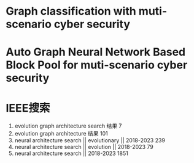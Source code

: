 
# Graph classification with muti-scenario cyber security


# Auto Graph Neural Network  Based Block Pool for muti-scenario cyber security


# IEEE搜索
1. evolution graph architecture search 结果 7
2. evolution graph architecture 结果 101
3. neural architecture search || evolutionary || 2018-2023  239
4. neural architecture search || evolution || 2018-2023 79
5. neural architecture search || 2018-2023 1851

